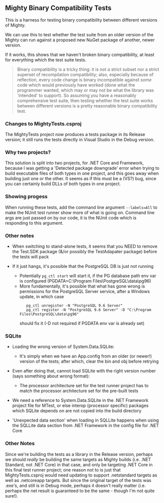 ## Mighty Binary Compatibility Tests

This is a harness for testing binary compatibility between different versions of Mighty.

We can use this to test whether the test suite from an older version of the Mighty can run against a proposed new NuGet
package of another, newer version.

If it works, this shows that we haven't broken binary compatibility, at least for everything which the test suite tests.

> Binary compatibility is a tricky thing: it is not a strict subset nor a strict superset of recompilation compatibility; also, especially because of reflection, every
code change is binary incompatible against *some* code which would previously have worked (done what the programmer wanted, which may or
may not be what the library was 'intended' to support).
So assuming you have a reasonably comprehensive test suite, then testing whether the test suite works between different versions is a pretty
reasonable binary compatibility test.

### Changes to MightyTests.csproj

The MightyTests project now produces a tests package in its Release version; it still runs the tests directly in Visual Studio
in the Debug version.

### Why two projects?

This solution is split into two projects, for .NET Core and Framework, because I was getting a 'Detected package downgrade' error
when trying to build executable files of both types in one project, and this goes away when building just one or the other.
It seems as if this must be a (VS?) bug, since you can certainly build DLLs of both types in one project.

### Showing progess

When running these tests, add the command line argument `--labels=All` to make the NUnit test runner show more of what is going on.
Command line args are just passed on by our code, it is the NUnit code which is responding to this argument.

### Other notes

 - When switching to stand-alone tests, it seems that you NEED to remove the Test.SDK package (&/or possibly
   the TestAdapater package) before the tests will pack

 - If it just hangs, it's possible that the PostgreSQL DB is just not running
   - Potentially `pg_ctl start` will start it, if the PG database path env var is configured (PGDATA=C:\Program Files\PostgreSQL\data\pg96)
   - More fundamentally, it's possible that what has gone wrong is permissions for the PostgreSQL Server service, after a Windows update,
     in which case
	 ```
		pg_ctl unregister -N "PostgreSQL 9.6 Server"
		pg_ctl register -N "PostgreSQL 9.6 Server" -D "C:\Program Files\PostgreSQL\data\pg96"
	 ```
	 should fix it (-D not required if PGDATA env var is already set)
	 
### SQLite

 - Loading the wrong version of System.Data.SQLite:
	- It's simply when we have an App.config from an older (or newer!) version of the tests; after which, clear the bin and obj before retrying
 - Even after doing that, cannot load SQLite with the right version number (says something about wrong format):
	- The processor architecture set for the test runner project has to match the processor architecture set for the pre-built tests
 - We need a reference to System.Data.SQLite in the .NET Framework project file for MTest, or else interop (processor specific) packages which
   SQLite depends on are not copied into the build directory
 
 - 'Unexpected data section' when loading in SQLLite happens when using the SQLLite data section from .NET Framework in the config
   file for .NET Core

### Other Notes

Since we're building the tests as a library in the Release version, perhaps we should *really* be building the same targets as Mighty builds
(i.e. .NET Standard, not .NET Core) in that case, and only be targeting .NET Core in this final test runner project; one reason not to is just
that MightyTests.csproj would need updating to support .netstandard targets as well as .netcoreapp targets.
But since the original target of the tests was .exe's, and still is in Debug mode, perhaps it doesn't really matter (i.e. perhaps the net
result is guaranteed to be the same - though I'm not quite sure!).
